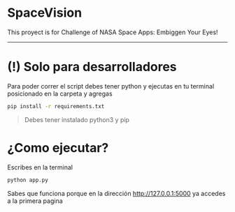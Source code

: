 # SpaceVision
This proyect is for Challenge of NASA Space Apps: Embiggen Your Eyes!

---
# (!) Solo para desarrolladores
Para poder correr el script debes tener python y ejecutas en tu terminal posicionado en la carpeta y agregas

```bash
pip install -r requirements.txt
```

> Debes tener instalado python3 y pip

# ¿Como ejecutar?
Escribes en la terminal

```bash
python app.py
```

Sabes que funciona porque en la dirección 
http://127.0.0.1:5000
ya accedes a la primera pagina